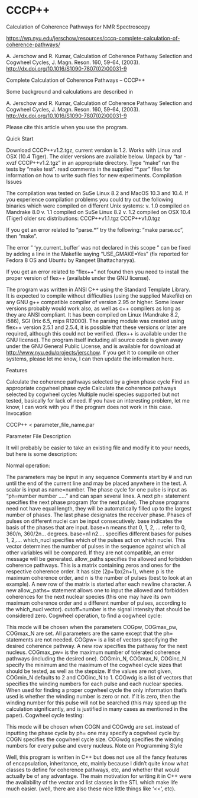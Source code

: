 # CCCP++
Calculation of Coherence Pathways for NMR Spectroscopy

https://wp.nyu.edu/jerschow/resources/cccp-complete-calculation-of-coherence-pathways/

A. Jerschow and R. Kumar, Calculation of Coherence Pathway Selection and Cogwheel Cycles,
J. Magn. Reson. 160, 59-64, (2003).
http://dx.doi.org/10.1016/S1090-7807(02)00031-9

Complete Calculation of Coherence Pathways – CCCP++

Some background and calculations are described in

A. Jerschow and R. Kumar, Calculation of Coherence Pathway Selection and Cogwheel Cycles,
J. Magn. Reson. 160, 59-64, (2003).
http://dx.doi.org/10.1016/S1090-7807(02)00031-9

Please cite this article when you use the program.

Quick Start

Download CCCP++v1.2.tgz, current version is 1.2. Works with Linux and OSX (10.4 Tiger). The older versions are available below.
Unpack by “tar -xvzf CCCP++v1.2.tgz” in an appropriate directory.
Type “make”
run the tests by “make test”.
read comments in the supplied “*.par” files for information on how to write such files for new experiments.
Compilation Issues

The compilation was tested on SuSe Linux 8.2 and MacOS 10.3 and 10.4. If you experience compilation problems you could try out the following binaries which were compiled on different Unix systems:
v. 1.0 compiled on Mandrake 8.0
v. 1.1 compiled on SuSe Linux 8.2
v. 1.2 compiled on OSX 10.4 (Tiger)
older src distributions:
CCCP++v1.1.tgz
CCCP++v1.0.tgz

If you get an error related to “parse.*” try the following: “make parse.cc”, then “make”.

The error ” ‘yy_current_buffer’ was not declared in this scope ” can be fixed by adding a line in the Makefile saying “USE_GMAKE=Yes” (fix reported for Fedora 8 OS and Ubuntu by Rangeet Bhattacharyya).

If you get an error related to “flex++” not found then you need to install the proper version of flex++ (available under the GNU license).

The program was written in ANSI C++ using the Standard Template Library. It is expected to compile without difficulties (using the supplied Makefile) on any GNU g++ compatible compiler of version 2.95 or higher. Some lower versions probably would work also, as well as c++ compilers as long as they are ANSI compliant. It has been compiled on Linux (Mandrake 8.2, i586), SGI (Irix 6.5, mips R12000). The parsing module was created using flex++ version 2.5.1 and 2.5.4, it is possible that these versions or later are required, although this could not be verified. (flex++ is available under the GNU license). The program itself including all source code is given away under the GNU General Public License, and is available for download at http://www.nyu.edu/projects/jerschow. If you get it to compile on other systems, please let me know, I can then update the information here.

Features

Calculate the coherence pathways selected by a given phase cycle
Find an appropriate cogwheel phase cycle
Calculate the coherence pathways selected by cogwheel cycles
Multiple nuclei species supported but not tested, basically for lack of need. If you have an interesting problem, let me know, I can work with you if the program does not work in this case.
Invocation

CCCP++ < parameter_file_name.par

Parameter File Description

It will probably be easier to take an existing file and modify it to your needs, but here is some description:

Normal operation:

The parameters may be input in any sequence
Comments start by # and run until the end of the current line and may be placed anywhere in the text.
A scalar is input as name=number.
The phase cycle for one pulse is input as “ph=number number …..” and can span several lines. A next ph= statement specifies the next phase program (for the next pulse). The phase programs need not have equal length, they will be automatically filled up to the largest number of phases. The last phase designates the receiver phase. Phases of pulses on different nuclei can be input consecutively.
base indicates the basis of the phases that are input. base=n means that 0, 1, 2, … refer to 0, 360/n, 360/2n… degrees. base=n1 n2…. specifies different bases for pulses 1, 2,….
which_nucl specifies which of the pulses act on which nuclei. This vector determines the number of pulses in the sequence against which all other variables will be compared. If they are not compatible, an error message will be generated.
allow_paths specifies the allowed and forbidden coherence pathways. This is a matrix containing zeros and ones for the respective coherence order. It has size (2p+1)x(2n+1), where p is the maximum coherence order, and n is the number of pulses (best to look at an example). A new row of the matrix is started after each newline character. A new allow_paths= statement allows one to input the allowed and forbidden coherences for the next nuclear species (this one may have its own maximum coherence order and a different number of pulses, according to the which_nucl vector).
cutoff=number is the signal intensity that should be considered zero.
Cogwheel operation, to find a cogwheel cycle:

This mode will be chosen when the parameters COGpw, COGmax_pw, COGmax_N are set.
All parameters are the same except that the ph= statements are not needed.
COGpw= is a list of vectors specifying the desired coherence pathway. A new row specifies the pathway for the next nucleus.
COGmax_pw= is the maximum number of tolerated coherence pathways (including the desired one).
COGmin_N, COGmax_N, COGinc_N specify the minimum and the maximum of the cogwheel cycle sizes that should be tested, as well as the stepsize. If the values are not given, COGmin_N defaults to 2 and COGinc_N to 1.
COGwdg is a list of vectors that specifies the winding numbers for each pulse and each nuclear species. When used for finding a proper cogwheel cycle the only information that’s used is whether the winding number is zero or not. If it is zero, then the winding number for this pulse will not be searched (this may speed up the calculation significantly, and is justified in many cases as mentioned in the paper).
Cogwheel cycle testing:

This mode will be chosen when COGN and COGwdg are set.
instead of inputting the phase cycle by ph= one may specify a cogwheel cycle by:
COGN specifies the cogwheel cycle size.
COGwdg specifies the winding numbers for every pulse and every nucleus.
Note on Programming Style

Well, this program is written in C++ but does not use all the fancy features of encapsulation, inheritance, etc, mainly because I didn’t quite know what classes to define for coherence pathways, etc, and whether that would actually be of any advantage. The main motivation for writing it in C++ were the availability of the vector and list classes in the STL which make life much easier. (well, there are also these nice little things like ‘<<‘, etc).
